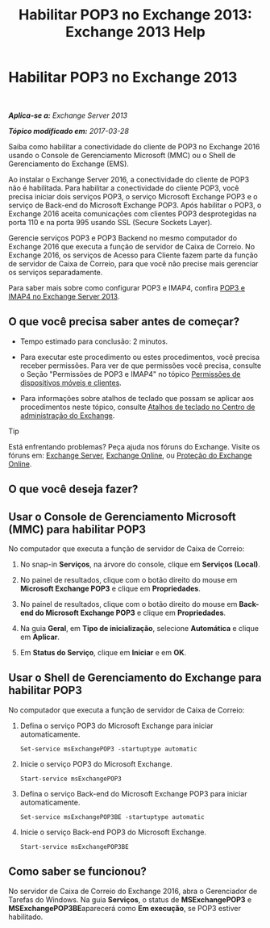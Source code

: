 ﻿---
title: 'Habilitar POP3 no Exchange 2013: Exchange 2013 Help'
TOCTitle: Habilitar POP3
ms:assetid: e226a5f1-429d-4046-b925-da6cc151709e
ms:mtpsurl: https://technet.microsoft.com/pt-br/library/Bb124934(v=EXCHG.150)
ms:contentKeyID: 50486834
ms.date: 01/10/2018
mtps_version: v=EXCHG.150
ms.translationtype: HT
---

# Habilitar POP3 no Exchange 2013

 

_**Aplica-se a:** Exchange Server 2013_

_**Tópico modificado em:** 2017-03-28_

Saiba como habilitar a conectividade do cliente de POP3 no Exchange 2016 usando o Console de Gerenciamento Microsoft (MMC) ou o Shell de Gerenciamento do Exchange (EMS).

Ao instalar o Exchange Server 2016, a conectividade do cliente de POP3 não é habilitada. Para habilitar a conectividade do cliente POP3, você precisa iniciar dois serviços POP3, o serviço Microsoft Exchange POP3 e o serviço de Back-end do Microsoft Exchange POP3. Após habilitar o POP3, o Exchange 2016 aceita comunicações com clientes POP3 desprotegidas na porta 110 e na porta 995 usando SSL (Secure Sockets Layer).

Gerencie serviços POP3 e POP3 Backend no mesmo computador do Exchange 2016 que executa a função de servidor de Caixa de Correio. No Exchange 2016, os serviços de Acesso para Cliente fazem parte da função de servidor de Caixa de Correio, para que você não precise mais gerenciar os serviços separadamente.

Para saber mais sobre como configurar POP3 e IMAP4, confira [POP3 e IMAP4 no Exchange Server 2013](pop3-and-imap4-in-exchange-server-2013-exchange-2013-help.md).

## O que você precisa saber antes de começar?

  - Tempo estimado para conclusão: 2 minutos.

  - Para executar este procedimento ou estes procedimentos, você precisa receber permissões. Para ver de que permissões você precisa, consulte o Seção "Permissões de POP3 e IMAP4" no tópico [Permissões de dispositivos móveis e clientes](clients-and-mobile-devices-permissions-exchange-2013-help.md).

  - Para informações sobre atalhos de teclado que possam se aplicar aos procedimentos neste tópico, consulte [Atalhos de teclado no Centro de administração do Exchange](keyboard-shortcuts-in-the-exchange-admin-center-exchange-online-protection-help.md).


> [!TIP]
> Está enfrentando problemas? Peça ajuda nos fóruns do Exchange. Visite os fóruns em: <A href="https://go.microsoft.com/fwlink/p/?linkid=60612">Exchange Server</A>, <A href="https://go.microsoft.com/fwlink/p/?linkid=267542">Exchange Online</A>, ou <A href="https://go.microsoft.com/fwlink/p/?linkid=285351">Proteção do Exchange Online</A>.



## O que você deseja fazer?

## Usar o Console de Gerenciamento Microsoft (MMC) para habilitar POP3

No computador que executa a função de servidor de Caixa de Correio:

1.  No snap-in **Serviços**, na árvore do console, clique em **Serviços (Local)**.

2.  No painel de resultados, clique com o botão direito do mouse em **Microsoft Exchange POP3** e clique em **Propriedades**.

3.  No painel de resultados, clique com o botão direito do mouse em **Back-end do Microsoft Exchange POP3** e clique em **Propriedades**.

4.  Na guia **Geral**, em **Tipo de inicialização**, selecione **Automática** e clique em **Aplicar**.

5.  Em **Status do Serviço**, clique em **Iniciar** e em **OK**.

## Usar o Shell de Gerenciamento do Exchange para habilitar POP3

No computador que executa a função de servidor de Caixa de Correio:

1.  Defina o serviço POP3 do Microsoft Exchange para iniciar automaticamente.
    
        Set-service msExchangePOP3 -startuptype automatic

2.  Inicie o serviço POP3 do Microsoft Exchange.
    
        Start-service msExchangePOP3

3.  Defina o serviço Back-end do Microsoft Exchange POP3 para iniciar automaticamente.
    
        Set-service msExchangePOP3BE -startuptype automatic

4.  Inicie o serviço Back-end POP3 do Microsoft Exchange.
    
        Start-service msExchangePOP3BE

## Como saber se funcionou?

No servidor de Caixa de Correio do Exchange 2016, abra o Gerenciador de Tarefas do Windows. Na guia **Serviços**, o status de **MSExchangePOP3** e **MSExchangePOP3BE**aparecerá como **Em execução**, se POP3 estiver habilitado.


